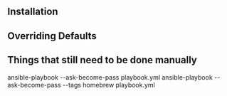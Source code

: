 ## Installation

## Overriding Defaults

## Things that still need to be done manually



ansible-playbook --ask-become-pass playbook.yml
ansible-playbook --ask-become-pass --tags homebrew playbook.yml